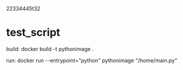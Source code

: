 22334445t32
# test_script

build:
docker build -t pythonimage .

run:
docker run --entrypoint="python" pythonimage "/home/main.py"
